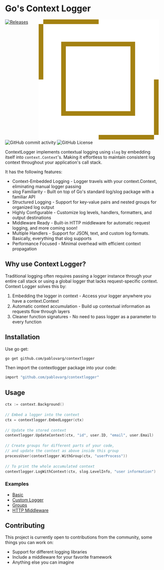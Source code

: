 # Go's Context Logger

<img align="right" src="assets/contextlogger.svg">[![Releases](https://img.shields.io/github/v/release/pablovarg/contextlogger)](https://github.com/pablovarg/contextlogger/releases)
![GitHub commit activity](https://img.shields.io/github/commit-activity/m/pablovarg/contextlogger)
![GitHub License](https://img.shields.io/github/license/pablovarg/contextlogger)

ContextLogger implements contextual logging using `slog` by embedding itself into `context.Context`'s.
Making it effortless to maintain consistent log context throughout your application's call stack.

It has the following features:

- Context-Embedded Logging - Logger travels with your context.Context, eliminating manual logger passing
- slog Familiarity - Built on top of Go's standard log/slog package with a familiar API
- Structured Logging - Support for key-value pairs and nested groups for organized log output
- Highly Configurable - Customize log levels, handlers, formatters, and output destinations
- Middleware Ready - Built-in HTTP middleware for automatic request logging, and more coming soon!
- Multiple Handlers - Support for JSON, text, and custom log formats. Basically, everything that slog supports
- Performance Focused - Minimal overhead with efficient context propagation

## Why use Context Logger?

Traditional logging often requires passing a logger instance through your entire call stack or using a global logger that lacks request-specific context. Context Logger solves this by:

1. Embedding the logger in context - Access your logger anywhere you have a context.Context
2. Automatic context accumulation - Build up contextual information as requests flow through layers
3. Cleaner function signatures - No need to pass logger as a parameter to every function

## Installation

Use go get:

```sh
go get github.com/pablovarg/contextlogger
```

Then import the contextlogger package into your code:

```sh
import "github.com/pablovarg/contextlogger"
```

## Usage

```go
ctx := context.Background()

// Embed a logger into the context
ctx = contextlogger.EmbedLogger(ctx)

// Update the stored context
contextlogger.UpdateContext(ctx, "id", user.ID, "email", user.Email)

// Create groups for different parts of your code,
// and update the context as above inside this group
processUser(contextlogger.WithGroup(ctx, "userProcess"))

// To print the whole accumulated context
contextlogger.LogWithContext(ctx, slog.LevelInfo, "user information")
```

### Examples

- [Basic](https://github.com/PabloVarg/contextlogger/blob/main/examples/basic/main.go)
- [Custom Logger](https://github.com/PabloVarg/contextlogger/blob/main/examples/custom_logger/main.go)
- [Groups](https://github.com/PabloVarg/contextlogger/blob/main/examples/groups/main.go)
- [HTTP Middleware](https://github.com/PabloVarg/contextlogger/blob/main/examples/http_middleware/main.go)

## Contributing

This project is currently open to contributions from the community, some things you can work on:

- Support for different logging libraries
- Include a middleware for your favorite framework
- Anything else you can imagine
